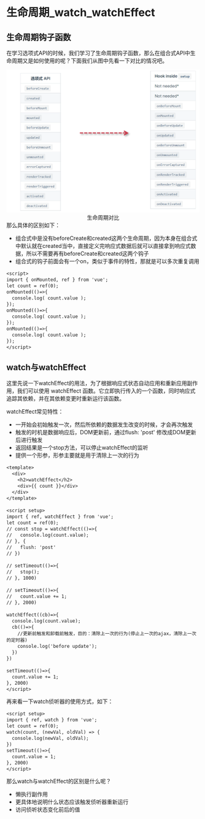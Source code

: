 # 生命周期_watch_watchEffect

## 生命周期钩子函数

在学习选项式API的时候，我们学习了生命周期钩子函数，那么在组合式API中生命周期又是如何使用的呢？下面我们从图中先看一下对比的情况吧。

<div align=center>
    <img src="./img/05-03-生命周期对比.png" />
    <div>生命周期对比</div>
</div>
那么具体的区别如下：

- 组合式中是没有beforeCreate和created这两个生命周期，因为本身在组合式中默认就在created当中，直接定义完响应式数据后就可以直接拿到响应式数据，所以不需要再有beforeCreate和created这两个钩子
- 组合式的钩子前面会有一个on，类似于事件的特性，那就是可以多次重复调用

```vue
<script>
import { onMounted, ref } from 'vue';
let count = ref(0);
onMounted(()=>{
  console.log( count.value );
});
onMounted(()=>{
  console.log( count.value );
});
onMounted(()=>{
  console.log( count.value );
});
</script>
```

## watch与watchEffect

这里先说一下watchEffect的用法，为了根据响应式状态自动应用和重新应用副作用，我们可以使用 watchEffect 函数。它立即执行传入的一个函数，同时响应式追踪其依赖，并在其依赖变更时重新运行该函数。

watchEffect常见特性：

- 一开始会初始触发一次，然后所依赖的数据发生改变的时候，才会再次触发
- 触发的时机是数据响应后，DOM更新前，通过flush: 'post' 修改成DOM更新后进行触发
- 返回结果是一个stop方法，可以停止watchEffect的监听
- 提供一个形参，形参主要就是用于清除上一次的行为

```vue
<template>
  <div>
    <h2>watchEffect</h2>
    <div>{{ count }}</div>
  </div>
</template>

<script setup>
import { ref, watchEffect } from 'vue';
let count = ref(0);
// const stop = watchEffect(()=>{
//   console.log(count.value);
// }, {
//   flush: 'post'
// })

// setTimeout(()=>{
//   stop();
// }, 1000)

// setTimeout(()=>{
//   count.value += 1;
// }, 2000)

watchEffect((cb)=>{
  console.log(count.value);
  cb(()=>{
    //更新前触发和卸载前触发，目的：清除上一次的行为(停止上一次的ajax，清除上一次的定时器)
    console.log('before update');
  })
})

setTimeout(()=>{
  count.value += 1;
}, 2000)
</script>
```

再来看一下watch侦听器的使用方式，如下：

```vue
<script setup>
import { ref, watch } from 'vue';
let count = ref(0);
watch(count, (newVal, oldVal) => {
  console.log(newVal, oldVal);
})
setTimeout(()=>{
  count.value = 1;
}, 2000)
</script>
```

那么watch与watchEffect的区别是什么呢？

- 懒执行副作用
- 更具体地说明什么状态应该触发侦听器重新运行
- 访问侦听状态变化前后的值
